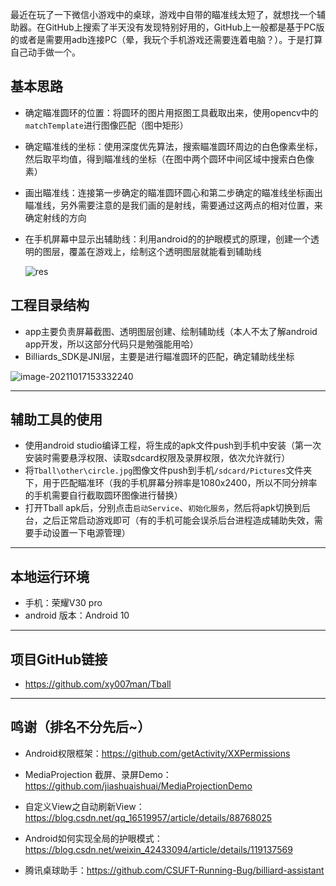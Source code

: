 ​	最近在玩了一下微信小游戏中的桌球，游戏中自带的瞄准线太短了，就想找一个辅助器。在GitHub上搜索了半天没有发现特别好用的，GitHub上一般都是基于PC版的或者是需要用adb连接PC（晕，我玩个手机游戏还需要连着电脑？）。于是打算自己动手做一个。

## 基本思路

* 确定瞄准圆环的位置：将圆环的图片用抠图工具截取出来，使用opencv中的`matchTemplate`进行图像匹配（图中矩形）

* 确定瞄准线的坐标：使用深度优先算法，搜索瞄准圆环周边的白色像素坐标，然后取平均值，得到瞄准线的坐标（在图中两个圆环中间区域中搜索白色像素）

* 画出瞄准线：连接第一步确定的瞄准圆环圆心和第二步确定的瞄准线坐标画出瞄准线，另外需要注意的是我们画的是射线，需要通过这两点的相对位置，来确定射线的方向

* 在手机屏幕中显示出辅助线：利用android的的护眼模式的原理，创建一个透明的图层，覆盖在游戏上，绘制这个透明图层就能看到辅助线

  ![res](微信小游戏桌球辅助器/res.jpg)

## 工程目录结构

* app主要负责屏幕截图、透明图层创建、绘制辅助线（本人不太了解android app开发，所以这部分代码只是勉强能用哈）
* Billiards_SDK是JNI层，主要是进行瞄准圆环的匹配，确定辅助线坐标

![image-20211017153332240](微信小游戏桌球辅助器/image-20211017153332240.png)

---

## 辅助工具的使用

* 使用android studio编译工程，将生成的apk文件push到手机中安装（第一次安装时需要悬浮权限、读取sdcard权限及录屏权限，依次允许就行）
*  将`Tball\other\circle.jpg`图像文件push到手机`/sdcard/Pictures`文件夹下，用于匹配瞄准环（我的手机屏幕分辨率是1080x2400，所以不同分辨率的手机需要自行截取圆环图像进行替换）
* 打开Tball apk后，分别点击`启动Service`、`初始化服务`，然后将apk切换到后台，之后正常启动游戏即可（有的手机可能会误杀后台进程造成辅助失效，需要手动设置一下电源管理）

---

## 本地运行环境

* 手机：荣耀V30 pro
* android 版本：Android 10

---

## 项目GitHub链接

* https://github.com/xy007man/Tball

---

## 鸣谢（排名不分先后~）

* Android权限框架：https://github.com/getActivity/XXPermissions

* MediaProjection 截屏、录屏Demo：https://github.com/jiashuaishuai/MediaProjectionDemo

* 自定义View之自动刷新View：https://blog.csdn.net/qq_16519957/article/details/88768025

* Android如何实现全局的护眼模式：https://blog.csdn.net/weixin_42433094/article/details/119137569

* 腾讯桌球助手：https://github.com/CSUFT-Running-Bug/billiard-assistant